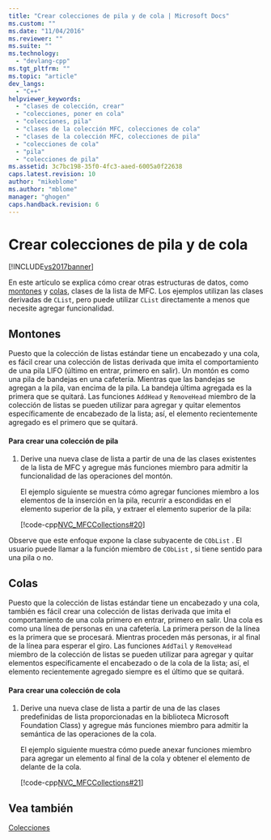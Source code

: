 ```yaml
---
title: "Crear colecciones de pila y de cola | Microsoft Docs"
ms.custom: ""
ms.date: "11/04/2016"
ms.reviewer: ""
ms.suite: ""
ms.technology: 
  - "devlang-cpp"
ms.tgt_pltfrm: ""
ms.topic: "article"
dev_langs: 
  - "C++"
helpviewer_keywords: 
  - "clases de colección, crear"
  - "colecciones, poner en cola"
  - "colecciones, pila"
  - "clases de la colección MFC, colecciones de cola"
  - "clases de la colección MFC, colecciones de pila"
  - "colecciones de cola"
  - "pila"
  - "colecciones de pila"
ms.assetid: 3c7bc198-35f0-4fc3-aaed-6005a0f22638
caps.latest.revision: 10
author: "mikeblome"
ms.author: "mblome"
manager: "ghogen"
caps.handback.revision: 6
---
```

# Crear colecciones de pila y de cola
[!INCLUDE[vs2017banner](../assembler/inline/includes/vs2017banner.md)]

En este artículo se explica cómo crear otras estructuras de datos, como [montones](#_core_stacks) y [colas](#_core_queues), clases de la lista de MFC.  Los ejemplos utilizan las clases derivadas de `CList`, pero puede utilizar `CList` directamente a menos que necesite agregar funcionalidad.  
  
##  <a name="_core_stacks"></a> Montones  
 Puesto que la colección de listas estándar tiene un encabezado y una cola, es fácil crear una colección de listas derivada que imita el comportamiento de una pila LIFO \(último en entrar, primero en salir\).  Un montón es como una pila de bandejas en una cafetería.  Mientras que las bandejas se agregan a la pila, van encima de la pila.  La bandeja última agregada es la primera que se quitará.  Las funciones `AddHead` y `RemoveHead` miembro de la colección de listas se pueden utilizar para agregar y quitar elementos específicamente de encabezado de la lista; así, el elemento recientemente agregado es el primero que se quitará.  
  
#### Para crear una colección de pila  
  
1.  Derive una nueva clase de lista a partir de una de las clases existentes de la lista de MFC y agregue más funciones miembro para admitir la funcionalidad de las operaciones del montón.  
  
     El ejemplo siguiente se muestra cómo agregar funciones miembro a los elementos de la inserción en la pila, recurrir a escondidas en el elemento superior de la pila, y extraer el elemento superior de la pila:  
  
     [!code-cpp[NVC_MFCCollections#20](../mfc/codesnippet/CPP/creating-stack-and-queue-collections_1.h)]  
  
 Observe que este enfoque expone la clase subyacente de `CObList` .  El usuario puede llamar a la función miembro de `CObList` , si tiene sentido para una pila o no.  
  
##  <a name="_core_queues"></a> Colas  
 Puesto que la colección de listas estándar tiene un encabezado y una cola, también es fácil crear una colección de listas derivada que imita el comportamiento de una cola primero en entrar, primero en salir.  Una cola es como una línea de personas en una cafetería.  La primera person de la línea es la primera que se procesará.  Mientras proceden más personas, ir al final de la línea para esperar el giro.  Las funciones `AddTail` y `RemoveHead` miembro de la colección de listas se pueden utilizar para agregar y quitar elementos específicamente el encabezado o de la cola de la lista; así, el elemento recientemente agregado siempre es el último que se quitará.  
  
#### Para crear una colección de cola  
  
1.  Derive una nueva clase de lista a partir de una de las clases predefinidas de lista proporcionadas en la biblioteca Microsoft Foundation Class\) y agregue más funciones miembro para admitir la semántica de las operaciones de la cola.  
  
     El ejemplo siguiente muestra cómo puede anexar funciones miembro para agregar un elemento al final de la cola y obtener el elemento de delante de la cola.  
  
     [!code-cpp[NVC_MFCCollections#21](../mfc/codesnippet/CPP/creating-stack-and-queue-collections_2.h)]  
  
## Vea también  
 [Colecciones](../mfc/collections.md)